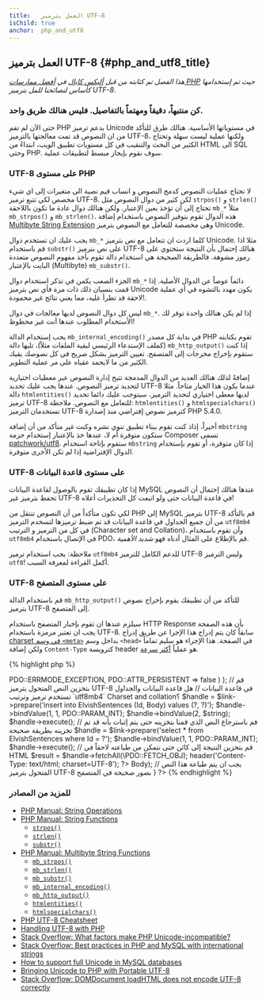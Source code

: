 ```yaml
---
title:   العمل بترميز UTF-8
isChild: true
anchor:  php_and_utf8
---
```


## العمل بترميز UTF-8 {#php_and_utf8_title}

_هذا الفصل تم كتابته من قبل [أليكس كابال](https://alexcabal.com/) في 
[أفضل ممارسات PHP](https://phpbestpractices.org/#utf-8) حيث تم إستخدامها كأساس لنصائحنا للمل بترميز UTF-8_.

### كن منتبهاً، دقيقاً ومهتماً بالتفاصيل. فليس هنالك طريق واحد.

حتى الآن لم تقم PHP بدعم ترميز Unicode في مستوياتها الأساسية. هنالك طرق للتأكد من ان النصوص قد تمت معالجتها بالترميز UTF-8،
ولكنها عملية ليست سهلة وتحتاج الكثير من البحث والتنقيب في كل مستويات تطبيق الويب، ابتداءً من HTML الى SQL وحتى PHP.
سوف نقوم بإيجاز مبسط لتطبيقات عملية.

### UTF-8 على مستوى PHP

لا تحتاج عمليات النصوص كدمج النصوص و انساب قيم نصية الى متغيرات إلى اي شيء مخصص لكي تتبع ترميز UTF-8.
لكن كثير من دوال النصوص مثل `strpos()` و `strlen()` تحتاج إلى أن تؤخذ بعين الإعتبار. 
ولكن هنالك دوال عادة ما تكون باللاحقة `mb_*` مثلاً `mb_strpos()` و `mb_strlen()`.
هذه الدوال تقوم بتوفير النصوص باستخدام إضافة [Multibyte String Extension] وهي مخصصة للتعامل مع النصوص بترميز Unicode.

يجب عليك ان تستخدم دوال `mb_*` كلما اردت ان تتعامل مع نص بترميز Unicode. مثلا اذا قم باستخدام `substr()` على نص بترميز
UTF-8 هنالك إحتمال بأن النتيجة ستحتوي على رموز مشوهة. فالطريقة الصحيحة هي استخدام دالة تقوم بأخذ مفهوم النصوص
متعددة البايت بالإعتبار (Multibyte) `mb_substr()`.

الجزء الصعب يكمن في تذكر استخدام دوال `mb_*` دائماً عوضاً عن الدوال الأصلية. إذا قمت بنسيان ذلك ذات مرة فأي نص بترميز
Unicode يكون مهدد بالتشوه في أي عملية لاحقة قد تطرأ عليه، مما يعني نتائج غير محمودة!.

ليس كل دوال النصوص لديها معالجات في دوال `mb_*`. إذا لم يكن هنالك واحدة توفر لك الأستخدام المطلوب عندها أنت غير محظوظ!

يجب إستخدام الدالة `mb_internal_encoding()` في بداية كل مصدر PHP تقوم بكتابته (كملف الإستدعاء الرئيسي لبقية الملفات مثلاً)،
تليها دالة `mb_http_output()` إذا كنت ستقوم بإخراج مخرجات إلى المتصفح.
تعيين الترميز بشكل صريح في كل نصوصك يقيك الكثير من ما لايحمد عقباه على مر عملية التطوير.

إضافةً لذلك هنالك العديد من الدوال المدمجة تتيح إدارة النصوص عبر معطيات اختيارية لتحديد ترميز النصوص. عندها يجب عليك تحديد
UTF-8 عندما يكون هذا الخيار متاحاً. مثلا دالة `htmlentities()` لديها معطى اختياري لتحديد الترميز، سيتوجب عليك دائما تحديد
ترميز UTF-8 للتعامل مع النصوص.
ملاحظة: `htmlentities()` و `htmlspecialchars()` تستخدمان الترميز UTF-8 كترميز نصوص إفتراضي منذ إصدارة PHP 5.4.0.

أخيراً، إذاذ كنت تقوم ببناء تطبيق تنوي نشره وكنت غير متأكد من أن إضافة `mbstring` ستكون متوفرة أم لا، عندها خذ بالإعتبار
إستخدام حزمة Composer تسمى [patchwork/utf8]. ستقوم بإتاحة استخدام `mbstring` إذا كان متوفرة، أو تقوم بإستخدام الدوال
الإفتراضية إذا لم تكن الأخرى متوفرة.

[Multibyte String Extension]: http://php.net/book.mbstring
[patchwork/utf8]: https://packagist.org/packages/patchwork/utf8

### UTF-8 على مستوى قاعدة البيانات

إذا كان تطبيقك تقوم بالوصول لقاعدة البيانات MySQL عندها هنالك إحتمال أن النصوص تحفظ بترميز غير UTF-8 في قاعدة البيانات
حتى ولو اتبعت كل التحذيرات أعلاه!

لكي تكون متأكداً من أن النصوص تنتقل من PHP إلى MySQL بترميز UTF-8 قم بالتأكد من أن جميع الجداول في قاعدة البيانات قد تم
ضبط ترميزها لتسخدم الترميز `utf8mb4` في كل من الترميز و الترتيب (Character set and Collation)، وأن تقوم باستخدام `utf8mb4`
في الإتصال باستخدام PDO، قم بالإطلاع على المثال أدناه فهو _شديد الأهمية_.

ملاحظة: يجب استخدام ترميز `utf8mb4` للدعم الكامل للترميز UTF-8 وليس الترميز `utf8`! أكمل القراءة لمعرفة السبب.

### UTF-8 على مستوى المتصفح

قم باستخدام الدالة `mb_http_output()` للتأكد من أن تطبيقك يقوم بإخراج نصوص بترميز UTF-8 إلى المتصفح.

سيلزم عندها ان تقوم بإخبار المتصفح باستخدام HTTP Response بأن هذه الصفحة يجب ان تعتبر مرمزة باستخدام UTF-8.
سابقاً كان يتم إدراج هذا الإجرا عن طريق إدراج [charset في وسم `<meta>`](http://htmlpurifier.org/docs/enduser-utf8.html)
بداخل وسم `<head>` في الصفحة. هذا الإجراء هو سليم تماماً ولكن إضافة `Content-Type` كترويسة header هو عملياً
[أكثر سرعة](https://developers.google.com/speed/docs/best-practices/rendering#SpecifyCharsetEarly).

{% highlight php %}
<?php
// قم بإخبار PHP اننا نستخدم ترميز UTF-8 حتى النهاية
mb_internal_encoding('UTF-8');
 
// قم بإخبار PHP اننا سنقوم بإخراج مخرجات بترميز UTF-8 إلى المتصفح
mb_http_output('UTF-8');
 
// نص لتجربة عملية الترميز
$string = 'Êl síla erin lû e-govaned vîn.';
 
// قم بتحويل النص إلى شكل آخر باستخدام دالة البايت المتعدد Multibyte
// نلاحظ انه يمكننا قطع نص من خارج جدول Ascii لأغراض الشرح فقط
$string = mb_substr($string, 0, 15);
 
// نقوم بالإتصال بقاعدة البيانات ثم نقوم بتخزين النص الذي قمنا بتحويله
// قم بالإطلاع على مثال PDP في هذا المستند لمزيد من المعلومات
// قم بملاحظة اننا استخدمنا `charset=utf8mb4` في بيانات اسم مصدر البيانات (Data Source Name) (DSN)
$link = new PDO(
    'mysql:host=your-hostname;dbname=your-db;charset=utf8mb4',
    'your-username',
    'your-password',
    array(
        PDO::ATTR_ERRMODE => PDO::ERRMODE_EXCEPTION,
        PDO::ATTR_PERSISTENT => false
    )
);
 
// قم بتخزين النص المتحول بترميز UTF-8 في قاعدة البيانات
// هل قاعدة البيانات والجداول تستخدم ترميز وترتيب `utf8mb4` Charset and collation؟
$handle = $link->prepare('insert into ElvishSentences (Id, Body) values (?, ?)');
$handle->bindValue(1, 1, PDO::PARAM_INT);
$handle->bindValue(2, $string);
$handle->execute();
 
// قم باسترجاع النص الذي قمنا بتخزينه حتى يتم إثبات بأنه قد تم تخزينه بطريقة صحيحة
$handle = $link->prepare('select * from ElvishSentences where Id = ?');
$handle->bindValue(1, 1, PDO::PARAM_INT);
$handle->execute();
 
// قم بتخزين النتيجة إلى كائن حتى نتمكن من طباعته لاحقاً في HTML
$result = $handle->fetchAll(\PDO::FETCH_OBJ);

header('Content-Type: text/html; charset=UTF-8');
?>
<!doctype html>
<html>
    <head>
        <meta charset="UTF-8">
        <title>UTF-8 صفحة تجريبية</title>
    </head>
    <body>
        <?php
        foreach($result as $row){
            print($row->Body);  // يجب ان يتم طباعة هذا النص المتحول بترميز UTF-8 بصور صحيحة في المتصفح
        }
        ?>
    </body>
</html>
{% endhighlight %}

### للمزيد من المصادر

* [PHP Manual: String Operations](http://php.net/language.operators.string)
* [PHP Manual: String Functions](http://php.net/ref.strings)
    * [`strpos()`](http://php.net/function.strpos)
    * [`strlen()`](http://php.net/function.strlen)
    * [`substr()`](http://php.net/function.substr)
* [PHP Manual: Multibyte String Functions](http://php.net/ref.mbstring)
    * [`mb_strpos()`](http://php.net/function.mb-strpos)
    * [`mb_strlen()`](http://php.net/function.mb-strlen)
    * [`mb_substr()`](http://php.net/function.mb-substr)
    * [`mb_internal_encoding()`](http://php.net/function.mb-internal-encoding)
    * [`mb_http_output()`](http://php.net/function.mb-http-output)
    * [`htmlentities()`](http://php.net/function.htmlentities)
    * [`htmlspecialchars()`](http://php.net/function.htmlspecialchars)
* [PHP UTF-8 Cheatsheet](http://blog.loftdigital.com/blog/php-utf-8-cheatsheet)
* [Handling UTF-8 with PHP](http://www.phpwact.org/php/i18n/utf-8)
* [Stack Overflow: What factors make PHP Unicode-incompatible?](http://stackoverflow.com/questions/571694/what-factors-make-php-unicode-incompatible)
* [Stack Overflow: Best practices in PHP and MySQL with international strings](http://stackoverflow.com/questions/140728/best-practices-in-php-and-mysql-with-international-strings)
* [How to support full Unicode in MySQL databases](http://mathiasbynens.be/notes/mysql-utf8mb4)
* [Bringing Unicode to PHP with Portable UTF-8](http://www.sitepoint.com/bringing-unicode-to-php-with-portable-utf8/)
* [Stack Overflow: DOMDocument loadHTML does not encode UTF-8 correctly](http://stackoverflow.com/questions/8218230/php-domdocument-loadhtml-not-encoding-utf-8-correctly)
